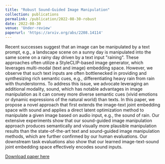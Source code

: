 ```yaml
---
title: "Robust Sound-Guided Image Manipulation"
collection: publications
permalink: /publication/2022-08-30-robust
date: 2022-08-30
venue: 'Under-review'
paperurl: 'https://arxiv.org/abs/2208.14114'
---
```


Recent successes suggest that an image can be manipulated by a text prompt, e.g., a landscape scene on a sunny day is manipulated into the same scene on a rainy day driven by a text input "raining". These approaches often utilize a StyleCLIP-based image generator, which leverages multi-modal (text and image) embedding space. However, we observe that such text inputs are often bottlenecked in providing and synthesizing rich semantic cues, e.g., differentiating heavy rain from rain with thunderstorms. To address this issue, we advocate leveraging an additional modality, sound, which has notable advantages in image manipulation as it can convey more diverse semantic cues (vivid emotions or dynamic expressions of the natural world) than texts. In this paper, we propose a novel approach that first extends the image-text joint embedding space with sound and applies a direct latent optimization method to manipulate a given image based on audio input, e.g., the sound of rain. Our extensive experiments show that our sound-guided image manipulation approach produces semantically and visually more plausible manipulation results than the state-of-the-art text and sound-guided image manipulation methods, which are further confirmed by our human evaluations. Our downstream task evaluations also show that our learned image-text-sound joint embedding space effectively encodes sound inputs.

[Download paper here](https://arxiv.org/abs/2208.14114)